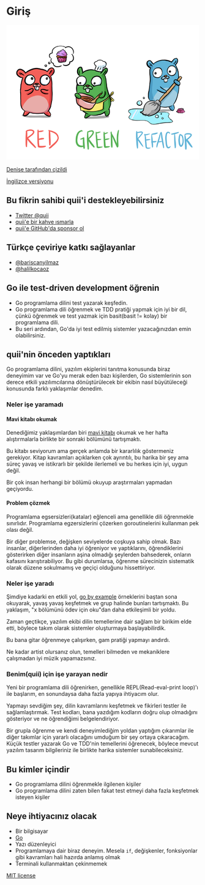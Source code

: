 # Giriş

![](.gitbook/assets/red-green-blue-gophers-smaller.png)

[Denise tarafından çizildi](https://twitter.com/deniseyu21)

[İngilizce versiyonu](https://quii.gitbook.io/learn-go-with-tests/)

## Bu fikrin sahibi quii'i destekleyebilirsiniz

* [Twitter @quii](https://twitter.com/quii)
* [quii'e bir kahve ısmarla](https://www.buymeacoffee.com/quii)
* [quii'e GitHub'da sponsor ol](https://github.com/sponsors/quii)

## Türkçe çeviriye katkı sağlayanlar

* [@bariscanyilmaz](https://github.com/bariscanyilmaz)
* [@halilkocaoz](https://github.com/halilkocaoz)

## Go ile test-driven development öğrenin

* Go programlama dilini test yazarak keşfedin.
* Go programlama dili öğrenmek ve TDD pratiği yapmak için iyi bir dil, çünkü öğrenmek ve test yazmak için basit(basit != kolay) bir programlama dili.
* Bu seri ardından, Go'da iyi test edilmiş sistemler yazacağınızdan emin olabilirsiniz.

## quii'nin önceden yaptıkları

Go programlama dilini, yazılım ekiplerini tanıtma konusunda biraz deneyimim var ve Go'yu merak eden bazı kişilerden, Go sistemlerinin son derece etkili yazılımcılarına dönüştürülecek bir ekibin nasıl büyütüleceği konusunda farklı yaklaşımlar denedim.

### Neler işe yaramadı

#### Mavi kitabı okumak

Denediğimiz yaklaşımlardan biri [mavi kitabı](https://www.amazon.co.uk/Programming-Language-Addison-Wesley-Professional-Computing/dp/0134190440) okumak ve her hafta alıştırmalarla birlikte bir sonraki bölümünü tartışmaktı.

Bu kitabı seviyorum ama gerçek anlamda bir kararlılık göstermeniz gerekiyor. Kitap kavramları açıklarken çok ayrıntılı, bu harika bir şey ama süreç yavaş ve istikrarlı bir şekilde ilerlemeli ve bu herkes için iyi, uygun değil.

Bir çok insan herhangi bir bölümü okuyup araştırmaları yapmadan geçiyordu.

#### Problem çözmek

Programlama egsersizleri(katalar) eğlenceli ama genellikle dili öğrenmekle sınırlıdır. Programlama egzersizlerini çözerken goroutinelerini kullanman pek olası değil.

Bir diğer problemse, değişken seviyelerde coşkuya sahip olmak. Bazı insanlar, diğerlerinden daha iyi öğreniyor ve yaptıklarını, öğrendiklerini gösterirken diğer insanların aşina olmadığı şeylerden bahsederek, onların kafasını karıştırabiliyor. Bu gibi durumlarsa, öğrenme sürecinizin sistematik olarak düzene sokulmamış ve geçiçi olduğunu hissettiriyor.

### Neler işe yaradı

Şimdiye kadarki en etkili yol, [go by example](https://gobyexample.com/) örneklerini baştan sona okuyarak, yavaş yavaş keşfetmek ve grup halinde bunları tartışmaktı. Bu yaklaşım, "x bölümünü ödev için oku"dan daha etkileşimli bir yoldu.

Zaman geçtikçe, yazılım ekibi dilin temellerine dair sağlam bir birikim elde etti, böylece takım olarak sistemler oluşturmaya başlayabilirdik.

Bu bana gitar öğrenmeye çalışırken, gam pratiği yapmayı andırdı.

Ne kadar artist olursanız olun, temelleri bilmeden ve mekaniklere çalışmadan iyi müzik yapamazsınız.

### Benim(quii) için işe yarayan nedir

Yeni bir programlama dili öğrenirken, genellikle REPL(Read-eval-print loop)'ı ile başlarım, en sonundaysa daha fazla yapıya ihtiyacım olur.

Yapmayı sevdiğim şey, dilin kavramlarını keşfetmek ve fikirleri testler ile sağlamlaştırmak. Test kodları, bana yazdığım kodların doğru olup olmadığını gösteriyor ve ne öğrendiğimi belgelendiriyor.

Bir grupla öğrenme ve kendi deneyimlediğim yoldan yaptığım çıkarımlar ile diğer takımlar için yararlı olacağını umduğum bir şey ortaya çıkaracağım. Küçük testler yazarak Go ve TDD'nin temellerini öğrenecek, böylece mevcut yazılım tasarım bilgileriniz ile birlikte harika sistemler sunabileceksiniz.

## Bu kimler içindir

* Go programlama dilini öğrenmekle ilgilenen kişiler
* Go programlama dilini zaten bilen fakat test etmeyi daha fazla keşfetmek isteyen kişiler

## Neye ihtiyacınız olacak

* Bir bilgisayar
* [Go](https://golang.org/)
* Yazı düzenleyici
* Programlamaya dair biraz deneyim. Mesela `if`, değişkenler, fonksiyonlar gibi kavramları hali hazırda anlamış olmak
* Terminali kullanmaktan çekinmemek

[MIT license](https://github.com/halilkocaoz/learn-go-with-tests/tree/1a61412ecfcc1a7368ed32985788c6d952ce7a3a/LICENSE.md)
